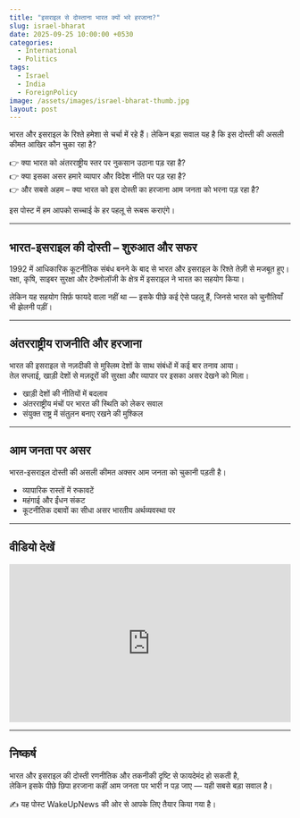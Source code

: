 ```yaml
---
title: "इसराइल से दोस्ताना भारत क्यों भरे हरजाना?"
slug: israel-bharat
date: 2025-09-25 10:00:00 +0530
categories:
  - International
  - Politics
tags:
  - Israel
  - India
  - ForeignPolicy
image: /assets/images/israel-bharat-thumb.jpg
layout: post
---
```


<script type="application/ld+json">
{
  "@context": "https://schema.org",
  "@type": "VideoObject",
  "name": "इसराइल से दोस्ताना भारत क्यों भरे हरजाना?",
  "description": "भारत और इसराइल के रिश्ते हमेशा से चर्चा में रहे हैं। लेकिन बड़ा सवाल यह है कि इस दोस्ती की असली कीमत कौन चुका रहा है?",
  "thumbnailUrl": "https://padowadi.github.io/wakeupnews-site/assets/images/israel-bharat-thumb.jpg",
  "uploadDate": "2025-09-25T10:00:00+0530",
  "embedUrl": "https://www.youtube.com/embed/GIx1emSHlB8?si=yq5JJLkwGtes176P"
}
</script>

भारत और इसराइल के रिश्ते हमेशा से चर्चा में रहे हैं। लेकिन बड़ा सवाल यह है कि इस दोस्ती की असली कीमत आखिर कौन चुका रहा है?  

👉 क्या भारत को अंतरराष्ट्रीय स्तर पर नुकसान उठाना पड़ रहा है?  
👉 क्या इसका असर हमारे व्यापार और विदेश नीति पर पड़ रहा है?  
👉 और सबसे अहम – क्या भारत को इस दोस्ती का हरजाना आम जनता को भरना पड़ रहा है?  

इस पोस्ट में हम आपको सच्चाई के हर पहलू से रूबरू कराएंगे।  

---

## भारत-इसराइल की दोस्ती – शुरुआत और सफर
1992 में आधिकारिक कूटनीतिक संबंध बनने के बाद से भारत और इसराइल के रिश्ते तेज़ी से मजबूत हुए।  
रक्षा, कृषि, साइबर सुरक्षा और टेक्नोलॉजी के क्षेत्र में इसराइल ने भारत का सहयोग किया।  

लेकिन यह सहयोग सिर्फ़ फायदे वाला नहीं था — इसके पीछे कई ऐसे पहलू हैं, जिनसे भारत को चुनौतियाँ भी झेलनी पड़ीं।  

---

## अंतरराष्ट्रीय राजनीति और हरजाना
भारत की इसराइल से नज़दीकी से मुस्लिम देशों के साथ संबंधों में कई बार तनाव आया।  
तेल सप्लाई, खाड़ी देशों से मज़दूरों की सुरक्षा और व्यापार पर इसका असर देखने को मिला।  

* खाड़ी देशों की नीतियों में बदलाव  
* अंतरराष्ट्रीय मंचों पर भारत की स्थिति को लेकर सवाल  
* संयुक्त राष्ट्र में संतुलन बनाए रखने की मुश्किल  

---

## आम जनता पर असर
भारत-इसराइल दोस्ती की असली कीमत अक्सर आम जनता को चुकानी पड़ती है।  

* व्यापारिक रास्तों में रुकावटें  
* महंगाई और ईंधन संकट  
* कूटनीतिक दबावों का सीधा असर भारतीय अर्थव्यवस्था पर  

---

## वीडियो देखें
<div style="position: relative; padding-bottom: 56.25%; height: 0; overflow: hidden; max-width: 100%;">
  <iframe src="https://www.youtube.com/embed/GIx1emSHlB8?si=yq5JJLkwGtes176P" title="YouTube video player" frameborder="0" allow="accelerometer; autoplay; clipboard-write; encrypted-media; gyroscope; picture-in-picture; web-share" allowfullscreen style="position: absolute; top:0; left: 0; width: 100%; height: 100%;"></iframe>
</div>

---

## निष्कर्ष
भारत और इसराइल की दोस्ती रणनीतिक और तकनीकी दृष्टि से फायदेमंद हो सकती है,  
लेकिन इसके पीछे छिपा हरजाना कहीं आम जनता पर भारी न पड़ जाए — यही सबसे बड़ा सवाल है।  

✍️ यह पोस्ट WakeUpNews की ओर से आपके लिए तैयार किया गया है।
